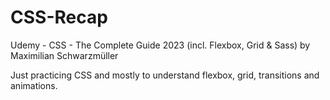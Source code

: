 # CSS-Recap

Udemy - CSS - The Complete Guide 2023 (incl. Flexbox, Grid &amp; Sass) by Maximilian Schwarzmüller

Just practicing CSS and mostly to understand flexbox, grid, transitions and animations.
